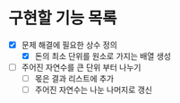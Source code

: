 # 구현할 기능 목록
* [x] 문제 해결에 필요한 상수 정의
  * [x] 돈의 최소 단위를 원소로 가지는 배열 생성
* [ ] 주어진 자연수를 큰 단위 부터 나누기
  * [ ] 몫은 결과 리스트에 추가
  * [ ] 주어진 자연수는 나눈 나머지로 갱신